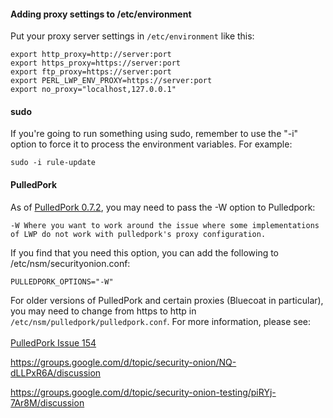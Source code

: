 #### Adding proxy settings to /etc/environment

Put your proxy server settings in `/etc/environment` like this:<br>
```
export http_proxy=http://server:port
export https_proxy=https://server:port
export ftp_proxy=https://server:port
export PERL_LWP_ENV_PROXY=https://server:port
export no_proxy="localhost,127.0.0.1"
```

#### sudo
If you're going to run something using sudo, remember to use the "-i" option to force it to process the environment variables.  For example:<br>
```
sudo -i rule-update
```

#### PulledPork
As of [PulledPork 0.7.2](http://blog.securityonion.net/2017/01/pulledpork-rule-update-and-several.html), you may need to pass the -W option to Pulledpork:
```
-W Where you want to work around the issue where some implementations of LWP do not work with pulledpork's proxy configuration.
```

If you find that you need this option, you can add the following to /etc/nsm/securityonion.conf:
```
PULLEDPORK_OPTIONS="-W"
```

For older versions of PulledPork and certain proxies (Bluecoat in particular), you may need to change from https to http in `/etc/nsm/pulledpork/pulledpork.conf`.  For more information, please see:<br>
<br>
[PulledPork Issue 154](https://code.google.com/archive/p/pulledpork/issues/154)

<a href='https://groups.google.com/d/topic/security-onion/NQ-dLLPxR6A/discussion'>https://groups.google.com/d/topic/security-onion/NQ-dLLPxR6A/discussion</a>

<a href='https://groups.google.com/d/topic/security-onion-testing/piRYj-7Ar8M/discussion'>https://groups.google.com/d/topic/security-onion-testing/piRYj-7Ar8M/discussion</a>
